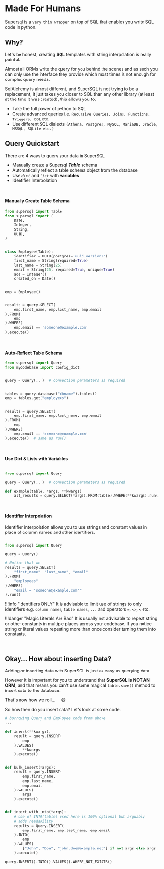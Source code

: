 # Made For Humans
Supersql is a `very thin wrapper` on top of SQL that enables you write SQL code in python.


## Why?
Let's be honest, creating **SQL** templates with string interpolation is really painful.

Almost all ORMs write the query for you behind the scenes and as such you can only use the interface
they provide which most times is not enough for complex query needs.

SqlAlchemy is almost different, and SuperSQL is not trying to be a replacement, it just takes you
closer to SQL than any other library (at least at the time it was created), this allows you to:

- Take the full power of python to SQL
- Create advanced queries i.e. `Recursive Queries, Joins, Functions, Triggers, DDL` etc.
- Use different SQL dialects `(Athena, Postgres, MySQL, MariaDB, Oracle, MSSQL, SQLite etc.)`


## Query Quickstart

There are 4 ways to query your data in SuperSQL

- Manually create a Supersql _**Table**_ schema
- Automatically reflect a table schema object from the database
- Use _`dict`_ and _`list`_ with **variables**
- Identifier Interpolation


&nbsp;
#### Manually Create Table Schema
```py
from supersql import Table
from supersql import (
    Date,
    Integer,
    String,
    UUID,
)


class Employee(Table):
    identifier = UUID(postgres='uuid_version1')
    first_name = String(required=True)
    last_name = String(25)
    email = String(25, required=True, unique=True)
    age = Integer()
    created_on = Date()


emp = Employee()


results = query.SELECT(
    emp.first_name, emp.last_name, emp.email
).FROM(
    emp
).WHERE(
    emp.email == 'someone@example.com'
).execute()

```
&nbsp;
#### Auto-Reflect Table Schema
```py
from supersql import Query
from mycodebase import config_dict


query = Query(...)  # connection parameters as required


tables = query.database("dbname").tables()
emp = tables.get("employees")


results = query.SELECT(
    emp.first_name, emp.last_name, emp.email
).FROM(
    emp
).WHERE(
    emp.email == 'someone@example.com'
).execute()  # same as run()

```

&nbsp;

#### Use Dict &amp; Lists with Variables
```py

from supersql import Query

query = Query(...)  # connection parameters as required

def example(table, *args, **kwargs)
    alt_results = query.SELECT(*args).FROM(table).WHERE(**kwargs).run()
```

&nbsp;

#### Identifier Interpolation

Identifier interpolation allows you to use strings and constant values in place of column names and
other identifiers.

```py

from supersql import Query

query = Query()

# Notice that we 
results = query.SELECT(
    "first_name", "last_name", "email"
).FROM(
    "employees"
).WHERE(
    "email = 'someone@example.com'"
).run()

```

!!!info "Identifiers ONLY"
    It is advisable to limit use of strings to only identifiers e.g. `column names`, `table names`, `...`
    and operators `=`, `<>`, `<` etc.


!!!danger "Magic Literals Are Bad"
    It is usually not advisable to repeat string or other constants in multiple places across your codebase.
    If you notice string or literal values repeating more than once consider turning them into constants.


&nbsp;
&nbsp;
## Okay... How about inserting Data?

Adding or inserting data with SuperSQL is just as easy as querying data.

However it is important for you to understand that __SuperSQL is NOT AN ORM__, and that means you
can't use some magical `table.save()` method to insert data to the database.

That's now how we roll... &nbsp; &nbsp; :smile:

So how then do you insert data? Let's look at some code.

```py
# borrowing Query and Employee code from above
...

def insert(**kwargs):
    result = query.INSERT(
        emp
    ).VALUES(
        **kwargs
    ).execute()


def bulk_insert(*args):
    result = query.INSERT(
        emp.first_name,
        emp.last_name,
        emp.email
    ).VALUES(
        args
    ).execute()


def insert_with_into(*args):
    # Use of INTO(table) used here is 100% optional but arguably
    # adds readability
    results = Query.INSERT(
        emp.first_name, emp.last_name, emp.email
    ).INTO(
        emp
    ).VALUES(
        ["John", "Doe", "john.doe@example.net"] if not args else args
    ).execute()

query.INSERT().INTO().VALUES().WHERE_NOT_EXISTS()
```
